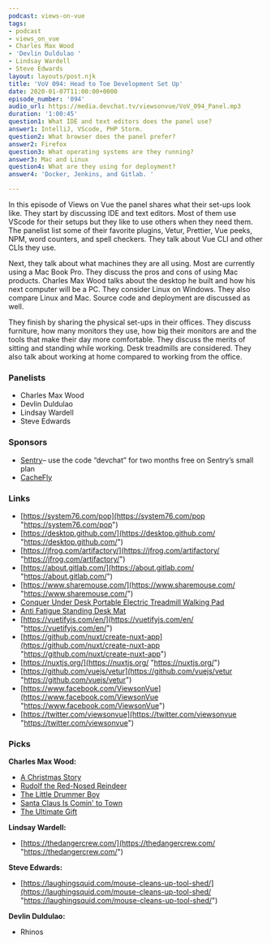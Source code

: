 ```yaml
---
podcast: views-on-vue
tags:
- podcast
- views_on_vue
- Charles Max Wood
- 'Devlin Duldulao '
- Lindsay Wardell
- Steve Edwards
layout: layouts/post.njk
title: 'VoV 094: Head to Toe Development Set Up'
date: 2020-01-07T11:00:00+0000
episode_number: '094'
audio_url: https://media.devchat.tv/viewsonvue/VoV_094_Panel.mp3
duration: '1:00:45'
question1: What IDE and text editors does the panel use?
answer1: IntelliJ, VScode, PHP Storm.
question2: What browser does the panel prefer?
answer2: Firefox
question3: What operating systems are they running?
answer3: Mac and Linux
question4: What are they using for deployment?
answer4: 'Docker, Jenkins, and Gitlab. '

---
```

In this episode of Views on Vue the panel shares what their set-ups look like. They start by discussing IDE and text editors. Most of them use VScode for their setups but they like to use others when they need them. The panelist list some of their favorite plugins, Vetur, Prettier, Vue peeks, NPM, word counters, and spell checkers. They talk about Vue CLI and other CLIs they use.

Next, they talk about what machines they are all using. Most are currently using a Mac Book Pro. They discuss the pros and cons of using Mac products. Charles Max Wood talks about the desktop he built and how his next computer will be a PC. They consider Linux on Windows. They also compare Linux and Mac. Source code and deployment are discussed as well.

They finish by sharing the physical set-ups in their offices. They discuss furniture, how many monitors they use, how big their monitors are and the tools that make their day more comfortable. They discuss the merits of sitting and standing while working. Desk treadmills are considered. They also talk about working at home compared to working from the office.

### **Panelists**

* Charles Max Wood
* Devlin Duldulao
* Lindsay Wardell
* Steve Edwards

### **Sponsors**

* [Sentry](http://sentry.io/)– use the code “devchat” for two months free on Sentry’s small plan
* [CacheFly](https://www.cachefly.com/)

### **Links**

* [https://system76.com/pop](https://system76.com/pop "https://system76.com/pop")
* [https://desktop.github.com/](https://desktop.github.com/ "https://desktop.github.com/")
* [https://jfrog.com/artifactory/](https://jfrog.com/artifactory/ "https://jfrog.com/artifactory/")
* [https://about.gitlab.com/](https://about.gitlab.com/ "https://about.gitlab.com/")
* [https://www.sharemouse.com/](https://www.sharemouse.com/ "https://www.sharemouse.com/")
* [Conquer Under Desk Portable Electric Treadmill Walking Pad](https://amzn.to/34LlgQh)
* [Anti Fatigue Standing Desk Mat](https://amzn.to/2DMT0Rm)
* [https://vuetifyjs.com/en/](https://vuetifyjs.com/en/ "https://vuetifyjs.com/en/")
* [https://github.com/nuxt/create-nuxt-app](https://github.com/nuxt/create-nuxt-app "https://github.com/nuxt/create-nuxt-app")
* [https://nuxtjs.org/](https://nuxtjs.org/ "https://nuxtjs.org/")
* [https://github.com/vuejs/vetur](https://github.com/vuejs/vetur "https://github.com/vuejs/vetur")
* [https://www.facebook.com/ViewsonVue](https://www.facebook.com/ViewsonVue "https://www.facebook.com/ViewsonVue")
* [https://twitter.com/viewsonvue](https://twitter.com/viewsonvue "https://twitter.com/viewsonvue")

### **Picks**

**Charles Max Wood:**

* [A Christmas Story](https://www.imdb.com/title/tt0085334/)
* [Rudolf the Red-Nosed Reindeer](https://www.imdb.com/title/tt0058536/)
* [The Little Drummer Boy](https://www.imdb.com/title/tt0063230/?ref_=fn_al_tt_1)
* [Santa Claus Is Comin' to Town](https://www.imdb.com/title/tt0066327/?ref_=fn_al_tt_5)
* [The Ultimate Gift](https://www.imdb.com/title/tt0482629/)

**Lindsay Wardell:**

* [https://thedangercrew.com/](https://thedangercrew.com/ "https://thedangercrew.com/")

**Steve Edwards:**

* [https://laughingsquid.com/mouse-cleans-up-tool-shed/](https://laughingsquid.com/mouse-cleans-up-tool-shed/ "https://laughingsquid.com/mouse-cleans-up-tool-shed/")

**Devlin Duldulao:**

* Rhinos